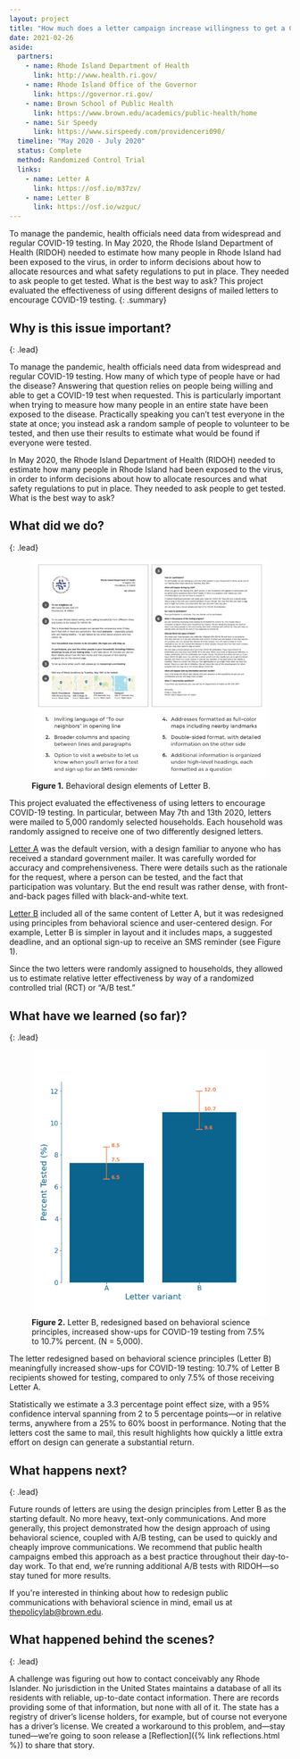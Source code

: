 ```yaml
---
layout: project
title: "How much does a letter campaign increase willingness to get a COVID-19 test?"
date: 2021-02-26
aside:
  partners:
    - name: Rhode Island Department of Health
      link: http://www.health.ri.gov/
    - name: Rhode Island Office of the Governor
      link: https://governor.ri.gov/
    - name: Brown School of Public Health
      link: https://www.brown.edu/academics/public-health/home
    - name: Sir Speedy
      link: https://www.sirspeedy.com/providenceri090/
  timeline: "May 2020 - July 2020"
  status: Complete
  method: Randomized Control Trial
  links:
    - name: Letter A
      link: https://osf.io/m37zv/
    - name: Letter B
      link: https://osf.io/wzguc/
---
```


To manage the pandemic, health officials need data from widespread and regular COVID-19 testing. In May 2020, the Rhode Island Department of Health (RIDOH) needed to estimate how many people in Rhode Island had been exposed to the virus, in order to inform decisions about how to allocate resources and what safety regulations to put in place. They needed to ask people to get tested. What is the best way to ask? This project evaluated the effectiveness of using different designs of mailed letters to encourage COVID-19 testing.
{: .summary}

## Why is this issue important?
{: .lead}

To manage the pandemic, health officials need data from widespread and regular COVID-19 testing. How many of which type of people have or had the disease? Answering that question relies on people being willing and able to get a COVID-19 test when requested. This is particularly important when trying to measure how many people in an entire state have been exposed to the disease. Practically speaking you can’t test everyone in the state at once; you instead ask a random sample of people to volunteer to be tested, and then use their results to estimate what would be found if everyone were tested.

In May 2020, the Rhode Island Department of Health (RIDOH) needed to estimate how many people in Rhode Island had been exposed to the virus, in order to inform decisions about how to allocate resources and what safety regulations to put in place. They needed to ask people to get tested. What is the best way to ask?

## What did we do?
{: .lead}

<figure>
  <img class="img--rwd" src="/assets/img/projects/2021-02-26-covid-seroprevalence-letter-experiment-figure-1.jpg" alt="Images of Letter B, highlighting its behavioral design elements.">
  <figcaption><b>Figure 1.</b> Behavioral design elements of Letter B.</figcaption>
</figure>

This project evaluated the effectiveness of using letters to encourage COVID-19 testing. In particular, between May 7th and 13th 2020, letters were mailed to 5,000 randomly selected households. Each household was randomly assigned to receive one of two differently designed letters.

[Letter A](https://osf.io/m37zv/) was the default version, with a design familiar to anyone who has received a standard government mailer. It was carefully worded for accuracy and comprehensiveness. There were details such as the rationale for the request, where a person can be tested, and the fact that participation was voluntary.  But the end result was rather dense, with front-and-back pages filled with black-and-white text.

[Letter B](https://osf.io/wzguc/) included all of the same content of Letter A, but it was redesigned using principles from behavioral science and user-centered design. For example, Letter B is simpler in layout and it includes maps, a suggested deadline, and an optional sign-up to receive an SMS reminder (see Figure 1).

Since the two letters were randomly assigned to households, they allowed us to estimate relative letter effectiveness by way of a randomized controlled trial (RCT) or “A/B test.”


## What have we learned (so far)?
{: .lead}

<figure class="float-right">
  <img class="img--rwd" src="/assets/img/projects/2021-02-26-covid-seroprevalence-letter-experiment.png" alt="Bar chart with error bars showing a 3.3 percentage point improvement from Letter B">
  <figcaption><b>Figure 2.</b> Letter B, redesigned based on behavioral science principles, increased show-ups for COVID-19 testing from 7.5% to 10.7% percent. (N = 5,000).
</figure>

The letter redesigned based on behavioral science principles (Letter B) meaningfully increased show-ups for COVID-19 testing: 10.7% of Letter B recipients showed for testing, compared to only 7.5% of those receiving Letter A.

Statistically we estimate a 3.3 percentage point effect size, with a 95% confidence interval spanning from 2 to 5 percentage points—or in relative terms, anywhere from a 25% to 60% boost in performance. Noting that the letters cost the same to mail, this result highlights how quickly a little extra effort on design can generate a substantial return.


## What happens next?
{: .lead}

Future rounds of letters are using the design principles from Letter B as the starting default. No more heavy, text-only communications. And more generally, this project demonstrated how the design approach of using behavioral science, coupled with A/B testing, can be used to quickly and cheaply improve communications. We recommend that public health campaigns embed this approach as a best practice throughout their day-to-day work. To that end, we’re running additional A/B tests with RIDOH—so stay tuned for more results.

If you're interested in thinking about how to redesign public communications with behavioral science in mind, email us at [thepolicylab@brown.edu](mailto:thepolicylab@brown.edu).

## What happened behind the scenes?
{: .lead}

A challenge was figuring out how to contact conceivably any Rhode Islander. No jurisdiction in the United States maintains a database of all its residents with reliable, up-to-date contact information. There are records providing some of that information, but none with all of it. The state has a registry of driver’s license holders, for example, but of course not everyone has a driver’s license. We created a workaround to this problem, and—stay tuned—we’re going to soon release a [Reflection]({% link reflections.html %}) to share that story.